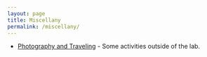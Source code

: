 ```yaml
---
layout: page
title: Miscellany
permalink: /miscellany/
---
```


<ul>
	<li><a href="Photography and travel">Photography and Traveling</a> - Some activities outside of the lab.</li>
</ul>
